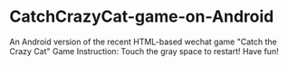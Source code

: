 # CatchCrazyCat-game-on-Android
An Android version of the recent HTML-based wechat game "Catch the Crazy Cat"
Game Instruction:
Touch the gray space to restart!
Have fun!

